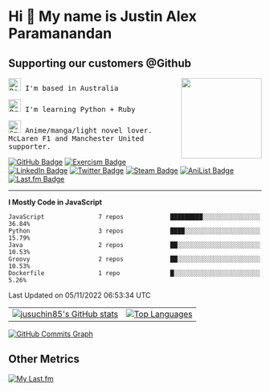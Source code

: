 # Hi 👋 My name is Justin Alex Paramanandan

## Supporting our customers @Github

<samp>

<img align="right" width="160" src="https://media.giphy.com/media/H1dxi6xdh4NGQCZSvz/giphy.gif" /> 

<img src="https://raw.githubusercontent.com/Tarikul-Islam-Anik/Animated-Fluent-Emojis/master/Emojis/Objects/Round%20Pushpin.png" alt="Round Pushpin" width="25" height="25" /> I'm based in Australia

<img src="https://raw.githubusercontent.com/Tarikul-Islam-Anik/Animated-Fluent-Emojis/master/Emojis/Hand%20gestures/Brain.png" alt="Brain" width="25" height="25" /> I'm learning Python + Ruby

<img src="https://raw.githubusercontent.com/Tarikul-Islam-Anik/Animated-Fluent-Emojis/master/Emojis/Smilies/Smiling%20Face%20with%20Heart-Eyes.png" alt="Smiling Face with Heart-Eyes" width="25" height="25" /> Anime/manga/light novel lover. McLaren F1 and Manchester United supporter.

</samp>

[![GitHub Badge](https://img.shields.io/badge/GitHub-181717?logo=github&logoColor=fff&style=flat-square)](https://www.github.com/jusuchin85) [![Exercism Badge](https://img.shields.io/badge/Exercism-009CAB?logo=exercism&logoColor=fff&style=flat-square)](https://exercism.org/profiles/jusuchin85) [![LinkedIn Badge](https://img.shields.io/badge/LinkedIn-0A66C2?logo=linkedin&logoColor=fff&style=flat-square)](https://www.linkedin.com/in/jusuchin85) [![Twitter Badge](https://img.shields.io/badge/Twitter-1DA1F2?logo=twitter&logoColor=fff&style=flat-square)](https://www.twitter.com/jusuchin85) [![Steam Badge](https://img.shields.io/badge/Steam-000?logo=steam&logoColor=fff&style=flat-square)](https://steamcommunity.com/id/jusuchin85) [![AniList Badge](https://img.shields.io/badge/AniList-02A9FF?logo=anilist&logoColor=fff&style=flat-square)](https://anilist.co/user/jusuchin85) [![Last.fm Badge](https://img.shields.io/badge/Last.fm-D51007?logo=lastdotfm&logoColor=fff&style=flat-square)](https://www.last.fm/user/jusuchin85)

---

<!--START_SECTION:waka-->
**I Mostly Code in JavaScript** 

```text
JavaScript               7 repos             █████████░░░░░░░░░░░░░░░░   36.84% 
Python                   3 repos             ████░░░░░░░░░░░░░░░░░░░░░   15.79% 
Java                     2 repos             ██░░░░░░░░░░░░░░░░░░░░░░░   10.53% 
Groovy                   2 repos             ██░░░░░░░░░░░░░░░░░░░░░░░   10.53% 
Dockerfile               1 repo              █░░░░░░░░░░░░░░░░░░░░░░░░   5.26%

```



 Last Updated on 05/11/2022 06:53:34 UTC
<!--END_SECTION:waka-->

<table border="0">
 <tr>
    <td><a href="http://www.github.com/jusuchin85"><img src="https://github-readme-stats.vercel.app/api?username=jusuchin85&show_icons=true&hide=&count_private=true&title_color=0891b2&text_color=ffffff&icon_color=0891b2&bg_color=1c1917&hide_border=true&show_icons=true" alt="jusuchin85's GitHub stats" /></a></td>
    <td><a href="https://github.com/jusuchin85" align="left"><img src="https://github-readme-stats.vercel.app/api/top-langs/?username=jusuchin85&langs_count=10&title_color=0891b2&text_color=ffffff&icon_color=0891b2&bg_color=1c1917&hide_border=true&locale=en&custom_title=Top%20%Languages" alt="Top Languages" /></a></td>
 </tr>
</table>

<a href="http://www.github.com/jusuchin85"><img src="https://activity-graph.herokuapp.com/graph?username=jusuchin85&bg_color=1c1917&color=ffffff&line=0891b2&point=ffffff&area_color=1c1917&area=true&hide_border=true&custom_title=GitHub%20Commits%20Graph" alt="GitHub Commits Graph" /></a>

## Other Metrics

[![My Last.fm](https://lastfm-recently-played.vercel.app/api?user=jusuchin85&count=10&width=600&loved=true&loved_style=3)](https://www.last.fm/user/jusuchin85)
